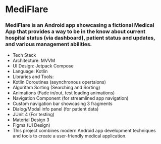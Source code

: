 # MediFlare
### MediFlare is an Android app showcasing a fictional Medical App that provides a way to be in the know about current hospital status (via dashboard), patient status and updates, and various management abilities.

- Tech Stack
- Architecture: MVVM
- UI Design: Jetpack Compose
- Language: Kotlin
- Libraries and Tools:
- Kotlin Coroutines (asynchronous opertaions)
- Algorithm Sorting (Searching and Sorting)
- Animations (Fade in/out, test loading animations)
- Navigation Component (for streamlined app navigation)
- Custom navigation bar showcasing 3 fragments
- Dialog/Modal info panel (for patient data)
- JUnit 4 (For testing)
- Material Design 3
- Figma (UI Design)
- This project combines modern Android app development techniques and tools to create a user-friendly medical application.

